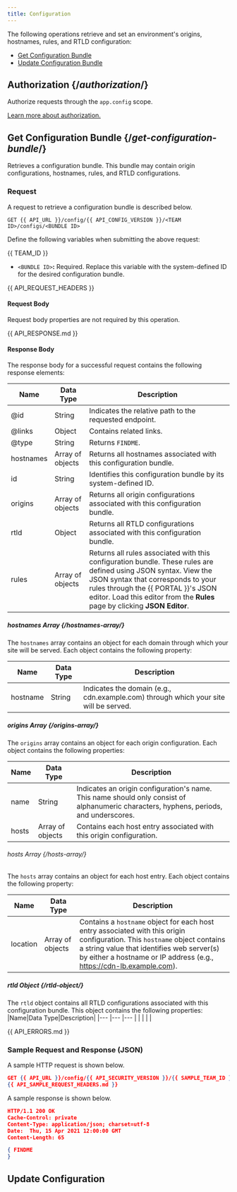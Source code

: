 ```yaml
---
title: Configuration
---
```


The following operations retrieve and set an environment's origins, hostnames, rules, and RTLD configuration:

-   [Get Configuration Bundle](#get-configuration-bundle)
-   [Update Configuration Bundle](#update-configuration-bundle)

## Authorization {/*authorization*/}

Authorize requests through the `app.config` scope.

[Learn more about authorization.](/guides/develop/rest_api/authentication)

## Get Configuration Bundle {/*get-configuration-bundle*/}

Retrieves a configuration bundle. This bundle may contain origin configurations, hostnames, rules, and RTLD configurations.

<h3>Request</h3>

A request to retrieve a configuration bundle is described below.

`GET {{ API_URL }}/config/{{ API_CONFIG_VERSION }}/<TEAM ID>/configs/<BUNDLE ID>`

Define the following variables when submitting the above request:

{{ TEAM_ID }}
-   `<BUNDLE ID>`**:** Required. Replace this variable with the system-defined ID for the desired configuration bundle.
<!--
    <Callout type="tip">

      Use the [Get All Configuration Bundles operation](#get-all-configurations) to retrieve a list of configuration bundles and their system-defined IDs

	</Callout>
-->

{{ API_REQUEST_HEADERS }}

<h4>Request Body</h4>

Request body properties are not required by this operation.

{{ API_RESPONSE.md }}

<h4>Response Body</h4>

The response body for a successful request contains the following response elements:

| Name      | Data Type        | Description |
| --------- | ---------------- | ----------- |
| @id       | String           | Indicates the relative path to the requested endpoint. |
| @links    | Object           | Contains related links.            |
| @type     | String           | Returns `FINDME`. |
| hostnames | Array of objects | Returns all hostnames associated with this configuration bundle. |
| id        | String           | Identifies this configuration bundle by its system-defined ID.            |
| origins   | Array of objects | Returns all origin configurations associated with this configuration bundle.            |
| rtld      | Object           | Returns all RTLD configurations associated with this configuration bundle.            |
| rules     | Array of objects | Returns all rules associated with this configuration bundle. These rules are defined using JSON syntax. <Callout type="tip">View the JSON syntax that corresponds to your rules through the {{ PORTAL }}'s JSON editor. Load this editor from the **Rules** page by clicking **JSON Editor**. </Callout> |

##### hostnames Array {/*hostnames-array*/}

The `hostnames` array contains an object for each domain through which your site will be served. Each object contains the following property:

|Name|Data Type|Description|
|--- |--- |--- |
| hostname| String | Indicates the domain (e.g., cdn.example.com) through which your site will be served. |

##### origins Array {/*origins-array*/}

The `origins` array contains an object for each origin configuration. Each object contains the following properties:

|Name|Data Type|Description|
|--- |--- |--- |
| name | String| Indicates an origin configuration's name. This name should only consist of alphanumeric characters, hyphens, periods, and underscores.|
| hosts | Array of objects | Contains each host entry associated with this origin configuration.|

###### hosts Array {/*hosts-array*/}

The `hosts` array contains an object for each host entry. Each object contains the following property:

|Name|Data Type|Description|
|--- |--- |--- |
| location | Array of objects | Contains a `hostname` object for each host entry associated with this origin configuration. This `hostname` object contains a string value that identifies web server(s) by either a hostname or IP address (e.g., https://cdn-lb.example.com). |

##### rtld Object {/*rtld-object*/}

The `rtld` object contains all RTLD configurations associated with this configuration bundle. This object contains the following properties:
|Name|Data Type|Description|
|--- |--- |--- |
| | | |


{{ API_ERRORS.md }}

<h3>Sample Request and Response (JSON)</h3>

A sample HTTP request is shown below.

```json
GET {{ API_URL }}/config/{{ API_SECURITY_VERSION }}/{{ SAMPLE_TEAM_ID }}/configs  HTTP/1.1
{{ API_SAMPLE_REQUEST_HEADERS.md }}
```

A sample response is shown below.

```json
HTTP/1.1 200 OK
Cache-Control: private
Content-Type: application/json; charset=utf-8
Date:  Thu, 15 Apr 2021 12:00:00 GMT
Content-Length: 65

{ FINDME 
}
```





## Update Configuration

